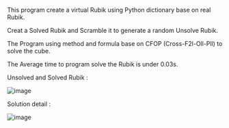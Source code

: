 This program create a virtual Rubik using Python dictionary base on real Rubik.

Creat a Solved Rubik and Scramble it to generate a random Unsolve Rubik.

The Program using method and formula base on CFOP (Cross-F2l-Oll-Pll) to solve the cube.

The Average time to program solve the Rubik is under 0.03s.

Unsolved and Solved Rubik :

![image](https://user-images.githubusercontent.com/73298009/122664691-25f13e00-d1cd-11eb-9321-698daedbb92c.png)

Solution detail :

![image](https://user-images.githubusercontent.com/73298009/122665043-330f2c80-d1cf-11eb-8b42-2ee176a8c670.png)
